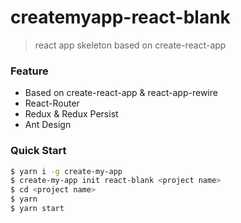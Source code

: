 # createmyapp-react-blank

> react app skeleton based on create-react-app

### Feature
* Based on create-react-app & react-app-rewire
* React-Router
* Redux & Redux Persist
* Ant Design

### Quick Start

```bash
$ yarn i -g create-my-app
$ create-my-app init react-blank <project name>
$ cd <project name>
$ yarn
$ yarn start
```
